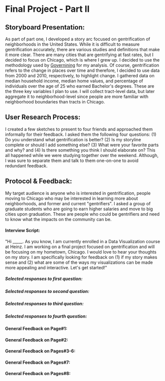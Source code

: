 # Final Project - Part II

## Storyboard Presentation:

As part of part one, I developed a story arc focused on gentrification of neighborhoods in the United States. While it is difficult to measure gentrification accurately, there are various studies and definitions that make it more clear. There are many cities that are gentrifying at fast rates, but I decided to focus on Chicago, which is where I grew up. I decided to use the methodology used by [Governining](https://www.governing.com/gov-data/chicago-gentrification-maps-demographic-data.html) for my analysis. Of course, gentrification refers to the change in places over time and therefore, I decided to use data from 2000 and 2010, respectively, to highlight change. I gathered data on median household income, median home values, and percentage of individuals over the age of 25 who earned Bachelor's degrees. These are the three key variables I plan to use. I will collect tract-level data, but later aggregate it to neighborhood-level since people are more familiar with neighborhood boundaries than tracts in Chicago.

## User Research Process:

I created a few sketches to present to four friends and approached them informally for their feedback. I asked them the following four questions: (1) Do you understand what gentrification is better? (2) Is my storyline complete or should I add something else? (3) What were your favorite parts and why? and (4) Is there something you think I should elaborate on? This all happened while we were studying together over the weekend. Although, I was sure to separate them and talk to them one-on-one to avoid redundant feedback.

## Protocol & Feedback:

My target audience is anyone who is interested in gentrification, people moving to Chicago who may be interested in learning more about neighborhoods, and former and current "gentrifiers". I asked a group of graduate students who are going to earn higher salaries and move to big cities upon graduation. These are people who could be gentrifiers and need to know what the impacts on the community can be. 

#### Interview Script:
"Hi _____. As you know, I am currently enrolled in a Data Visualization course at Heinz. I am working on a final project focused on gentrification and will be focusing on my hometown, Chicago. I would love to hear your thoughts on my story. I am specifically looking for feedback on (1) if my story makes sense  and (2) what are some of the ways my visualizations can be made more appealing and interactive. Let's get started!"

##### Selected responses to first question:


##### Selected responses to second question:




##### Selected responses to third question:




##### Selected responses to fourth question:



#### General Feedback on Page#1:


#### General Feedback on Page#2:




#### General Feedback on Pages#3-6:


#### General Feedback on Pages#7:


#### General Feedback on Pages#8:



 

